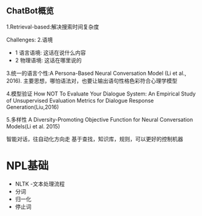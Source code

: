 ChatBot概览
-----------
1.Retrieval-based:解决搜索时间复杂度

Challenges:
2.语境
- 1 语言语境: 这话在说什么内容
- 2 物理语境: 这话在哪里说的

3.统一的语言个性:A Persona-Based Neural Conversation Model (Li et al., 2016).
主要思想，哪怕语法对，也要让输出语句性格色彩符合心理学模型

4.模型验证
How NOT To Evaluate Your Dialogue System: An Empirical Study of Unsupervised Evaluation Metrics for Dialogue Response Generation(Liu,2016)

5.多样性
A Diversity-Promoting Objective Function for Neural Conversation Models(Li et al. 2015)

智能对话，往自动化方向走
基于查找，知识库，规则，可以更好的控制机器

NPL基础
=======
- NLTK
-文本处理流程
 - 分词
 - 归一化
 - 停止词
